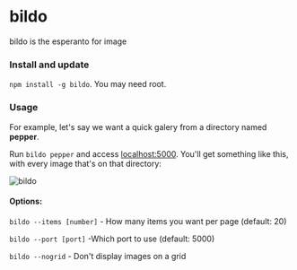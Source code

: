 # bildo
bildo is the esperanto for image

### Install and update

`npm install -g bildo`. You may need root.

### Usage

For example, let's say we want a quick galery from a directory named **pepper**. 

Run `bildo pepper` and access [localhost:5000](http://localhost:5000). You'll get something like this, with every image that's on that directory:

![bildo](http://a.pomf.se/eptqdf.png)

#### Options:

`bildo --items [number]` - How many items you want per page (default: 20)

`bildo --port [port]` -Which port to use (default: 5000)

`bildo --nogrid` - Don't display images on a grid
